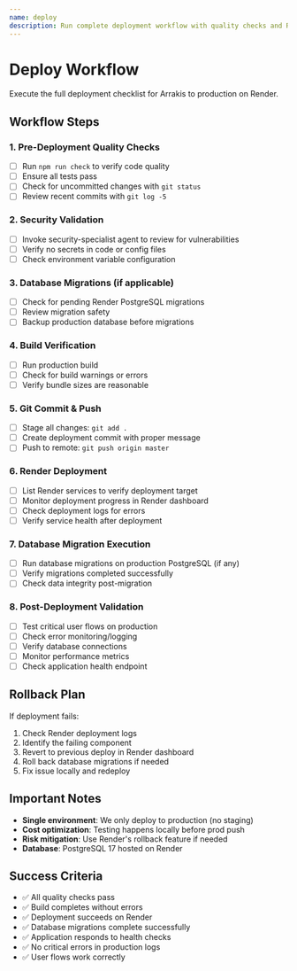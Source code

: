```yaml
---
name: deploy
description: Run complete deployment workflow with quality checks and Render deployment to production
---
```


# Deploy Workflow

Execute the full deployment checklist for Arrakis to production on Render.

## Workflow Steps

### 1. Pre-Deployment Quality Checks
- [ ] Run `npm run check` to verify code quality
- [ ] Ensure all tests pass
- [ ] Check for uncommitted changes with `git status`
- [ ] Review recent commits with `git log -5`

### 2. Security Validation
- [ ] Invoke security-specialist agent to review for vulnerabilities
- [ ] Verify no secrets in code or config files
- [ ] Check environment variable configuration

### 3. Database Migrations (if applicable)
- [ ] Check for pending Render PostgreSQL migrations
- [ ] Review migration safety
- [ ] Backup production database before migrations

### 4. Build Verification
- [ ] Run production build
- [ ] Check for build warnings or errors
- [ ] Verify bundle sizes are reasonable

### 5. Git Commit & Push
- [ ] Stage all changes: `git add .`
- [ ] Create deployment commit with proper message
- [ ] Push to remote: `git push origin master`

### 6. Render Deployment
- [ ] List Render services to verify deployment target
- [ ] Monitor deployment progress in Render dashboard
- [ ] Check deployment logs for errors
- [ ] Verify service health after deployment

### 7. Database Migration Execution
- [ ] Run database migrations on production PostgreSQL (if any)
- [ ] Verify migrations completed successfully
- [ ] Check data integrity post-migration

### 8. Post-Deployment Validation
- [ ] Test critical user flows on production
- [ ] Check error monitoring/logging
- [ ] Verify database connections
- [ ] Monitor performance metrics
- [ ] Check application health endpoint

## Rollback Plan

If deployment fails:
1. Check Render deployment logs
2. Identify the failing component
3. Revert to previous deploy in Render dashboard
4. Roll back database migrations if needed
5. Fix issue locally and redeploy

## Important Notes

- **Single environment**: We only deploy to production (no staging)
- **Cost optimization**: Testing happens locally before prod push
- **Risk mitigation**: Use Render's rollback feature if needed
- **Database**: PostgreSQL 17 hosted on Render

## Success Criteria

- ✅ All quality checks pass
- ✅ Build completes without errors
- ✅ Deployment succeeds on Render
- ✅ Database migrations complete successfully
- ✅ Application responds to health checks
- ✅ No critical errors in production logs
- ✅ User flows work correctly